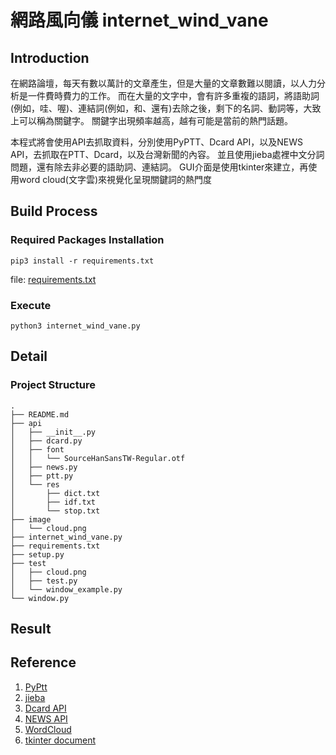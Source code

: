 # 網路風向儀 internet_wind_vane

## Introduction
在網路論壇，每天有數以萬計的文章產生，但是大量的文章數難以閱讀，以人力分析是一件費時費力的工作。
而在大量的文字中，會有許多重複的語詞，將語助詞(例如，哇、喔)、連結詞(例如，和、還有)去除之後，剩下的名詞、動詞等，大致上可以稱為關鍵字。
關鍵字出現頻率越高，越有可能是當前的熱門話題。

本程式將會使用API去抓取資料，分別使用PyPTT、Dcard API，以及NEWS API，去抓取在PTT、Dcard，以及台灣新聞的內容。
並且使用jieba處裡中文分詞問題，還有除去非必要的語助詞、連結詞。
GUI介面是使用tkinter來建立，再使用word cloud(文字雲)來視覺化呈現關鍵詞的熱門度

## Build Process
### Required Packages Installation
```shell
pip3 install -r requirements.txt
```
file: [requirements.txt](requirements.txt)

### Execute
```shell
python3 internet_wind_vane.py
```

## Detail
### Project Structure
```
.
├── README.md
├── api
│   ├── __init__.py
│   ├── dcard.py
│   ├── font
│   │   └── SourceHanSansTW-Regular.otf
│   ├── news.py
│   ├── ptt.py
│   └── res
│       ├── dict.txt
│       ├── idf.txt
│       └── stop.txt
├── image
│   └── cloud.png
├── internet_wind_vane.py
├── requirements.txt
├── setup.py
├── test
│   ├── cloud.png
│   ├── test.py
│   └── window_example.py
└── window.py 
```

## Result


## Reference
1. [PyPtt](https://github.com/PttCodingMan/PyPtt)
2. [jieba](https://github.com/fxsjy/jieba)
3. [Dcard API](https://blog.jiatool.com/posts/dcard_api_v2/)
4. [NEWS API](https://newsapi.org/)
5. [WordCloud](https://amueller.github.io/word_cloud)
6. [tkinter document](https://tkdocs.com/)
